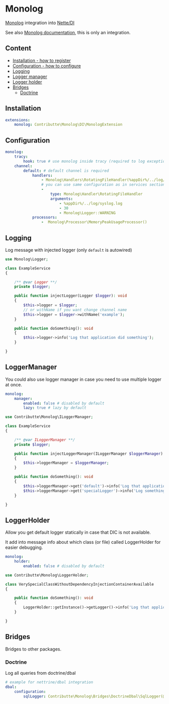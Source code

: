 # Monolog

[Monolog](https://github.com/Seldaek/monolog/) integration into [Nette/DI](https://github.com/nette/di)

See also [Monolog documentation](https://github.com/Seldaek/monolog#documentation), this is only an integration.

## Content

- [Installation - how to register](#installation)
- [Configuration - how to configure](#configuration)
- [Logging](#logging)
- [Logger manager](#loggermanager)
- [Logger holder](#loggerholder)
- [Bridges](#bridges)
    - [Doctrine](#doctrine)

## Installation

```yaml
extensions:
    monolog: Contributte\Monolog\DI\MonologExtension
```

## Configuration

```yaml
monolog:
    tracy:
        hook: true # use monolog inside tracy (required to log exceptions with monolog)
    channel:
        default: # default channel is required
            handlers:
                - Monolog\Handlers\RotatingFileHandler(%appDir%/../log/syslog.log, 30, Monolog\Logger::WARNING)
                # you can use same configuration as in services section (with setup, type, arguments, etc.)
                -
                    type: Monolog\Handler\RotatingFileHandler
                    arguments:
                        - %appDir%/../log/syslog.log
                        - 30
                        - Monolog\Logger::WARNING
            processors:
                -  Monolog\Processor\MemoryPeakUsageProcessor()
```

## Logging

Log message with injected logger (only `default` is autowired)

```php
use Monolog\Logger;

class ExampleService
{

    /** @var Logger **/
    private $logger;

    public function injectLogger(Logger $logger): void
    {
        $this->logger = $logger;
        // or withName if you want change channel name
        $this->logger = $logger->withName('example');
    }

    public function doSomething(): void
    {
        $this->logger->info('Log that application did something');
    }

}
```

## LoggerManager

You could also use logger manager in case you need to use multiple logger at once.

```yaml
monolog:
    manager:
        enabled: false # disabled by default
        lazy: true # lazy by default
```

```php
use Contributte\Monolog\ILoggerManager;

class ExampleService
{

    /** @var ILoggerManager **/
    private $logger;

    public function injectLoggerManager(ILoggerManager $loggerManager): void
    {
        $this->loggerManager = $loggerManager;
    }

    public function doSomething(): void
    {
        $this->loggerManager->get('default')->info('Log that application did something');
        $this->loggerManager->get('specialLogger')->info('Log something very special')
    }

}
```

## LoggerHolder

Allow you get default logger statically in case that DIC is not available.

It add into message info about which class (or file) called LoggerHolder for easier debugging.

```yaml
monolog:
    holder:
        enabled: false # disabled by default
```

```php
use Contributte\Monolog\LoggerHolder;

class VerySpecialClassWithoutDependencyInjectionContainerAvailable
{

    public function doSomething(): void
    {
        LoggerHolder::getInstance()->getLogger()->info('Log that application did something');
    }

}
```

## Bridges

Bridges to other packages.

### Doctrine

Log all queries from doctrine/dbal

```yaml
# example for nettrine/dbal integration
dbal:
    configuration:
        sqlLogger: Contributte\Monolog\Bridges\DoctrineDbal\SqlLogger(@Monolog\Logger)
```
